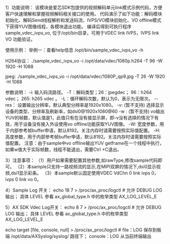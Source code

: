 1）功能说明：
该模块是爱芯SDK包提供的视频解码单元link模式示例代码，方便客户快速理解和掌握视频解码相关接口的使用。
代码演示了如下功能：解码模块初始化、解码Send线程解析和发送码流、IVPS/VO模块初始化、VO offline模式
下获得YUV图像线程，各模块退出功能。
编译后得到可执行程序sample_vdec_ivps_vo, 位于/opt/bin目录，可用于VDEC link IVPS，IVPS link VO 功能验证。

使用示例：
举例一：查看help信息
/opt/bin/sample_vdec_ivps_vo  -h

H264协议：
./sample_vdec_ivps_vo -i /opt/data/vdec/1080p.h264 -T 96 -W 1920 -H 1088

jpeg:
./sample_vdec_ivps_vo -i /opt/data/vdec/1080P_qp9.jpg -T 26 -W 1920 -H 1088

参数说明：
-i:  输入码流路径。
-T：解码类型；26：jpegdec； 96：h264 vdec； 265: h265 vdec 。
-L：循环解码次数，默认为0，表示为无限次。
--res： 设置输出分辨率，默认典型分辨率是1920x1080。
-v:  (暂不支持) 选择显示设备的类型、分辨率及刷新率，如dsi0@1920x1080@60
-w : (暂不支持) vo输出YUV的帧数，默认值是1，此值只有在没有接显示屏，即-v没有选择的情况下有效，用于设备没有接入外设使用vo offline功能获取YUV图像。
-W: 宽度参数，用于内部参考帧buffer申请，默认8192。关注内存时请需要按照实际值配置。
-H: 高度参数，用于内部参考帧buffer申请，默认8192。关注内存时请需要按照实际值配置。
注意：由于sample中vo offline输出YUV getframe在一个线程中执行，如果w值大于实际帧数，线程不能退出，需要Ctrl +C退出。



3）注意事项：
（1）用户如果需要配置其他参数,如rawType,修改sample代码即可。
（2）本sample只支持一路视频流的显示,在MIPI双屏的情况下,dsi0显示视频,dsi1显示彩条。
（3）本sample默认固定使用VDEC VdChn 0 link ivps 0， ivps 0 link vo 0。


4）Sample Log 开关：
echo 18 7 > /proc/ax_proc/logctl         # 允许 DEBUG LOG 输出； 具体 LEVEL 参看 ax_global_type.h 中的枚举类型 AX_LOG_LEVEL_E

5）AX SDK Vdec Log开关：
echo 8 7 > /proc/ax_proc/logctl         # 允许 DEBUG LOG 输出； 具体 LEVEL 参看 ax_global_type.h 中的枚举类型 AX_LOG_LEVEL_E


echo target [file, console, null] > /proc/ax_proc/logctl      # file：LOG 保存到板端 /opt/data/AXSyslog/syslog/ 路径下； console：LOG 从当前终端输出

